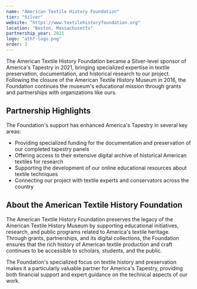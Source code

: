 ```yaml
---
name: "American Textile History Foundation"
tier: "Silver"
website: "https://www.textilehistoryfoundation.org"
location: "Boston, Massachusetts"
partnership_year: 2021
logo: "athf-logo.png"
order: 3
---
```


The American Textile History Foundation became a Silver-level sponsor of America's Tapestry in 2021, bringing specialized expertise in textile preservation, documentation, and historical research to our project. Following the closure of the American Textile History Museum in 2016, the Foundation continues the museum's educational mission through grants and partnerships with organizations like ours.

## Partnership Highlights

The Foundation's support has enhanced America's Tapestry in several key areas:

- Providing specialized funding for the documentation and preservation of our completed tapestry panels
- Offering access to their extensive digital archive of historical American textiles for research
- Supporting the development of our online educational resources about textile techniques
- Connecting our project with textile experts and conservators across the country

## About the American Textile History Foundation

The American Textile History Foundation preserves the legacy of the American Textile History Museum by supporting educational initiatives, research, and public programs related to America's textile heritage. Through grants, partnerships, and its digital collections, the Foundation ensures that the rich history of American textile production and craft continues to be accessible to scholars, students, and the public.

The Foundation's specialized focus on textile history and preservation makes it a particularly valuable partner for America's Tapestry, providing both financial support and expert guidance on the technical aspects of our work.

